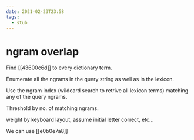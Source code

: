 ```yaml
---
date: 2021-02-23T23:58
tags: 
  - stub
---
```


# ngram overlap

Find [[43600c6d]] to every dictionary term.

Enumerate all the ngrams in the query string as well as in the lexicon.

Use the ngram index (wildcard search to retrive all lexicon terms) matching any of the query ngrams.

Threshold by no. of matching ngrams.

weight by keyboard layout, assume initial letter correct, etc...

We can use [[e0b0e7a8]] 
